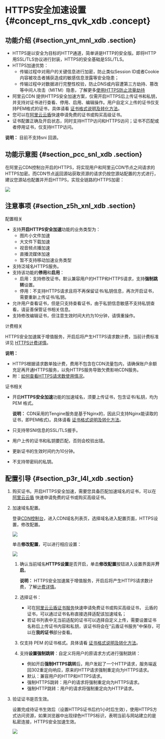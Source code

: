 # HTTPS安全加速设置 {#concept_rns_qvk_xdb .concept}

## 功能介绍 {#section_ynt_mnl_xdb .section}

-   HTTPS是以安全为目标的HTTP通道，简单讲是HTTP的安全版。即将HTTP用SSL/TLS协议进行封装，HTTPS的安全基础是SSL/TLS。
-   HTTPS加速优势：
    -   传输过程中对用户的关键信息进行加密，防止类似Session ID或者Cookie内容被攻击者捕获造成的敏感信息泄露等安全隐患；
    -   传输过程中对数据进行完整性校验，防止DNS或内容遭第三方劫持、篡改等中间人攻击（MITM）隐患，了解更多[使用HTTPS防止流量劫持](http://yq.aliyun.com/articles/2666)
-   阿里云CDN 提供HTTPS安全加速方案，仅需开启HTTPS后上传证书和私钥，并支持对证书进行查看、停用、启用、编辑操作。用户自定义上传的证书仅支持PEM格式的证书，具体请看 [证书格式说明及转化方法](cn.zh-CN/用户指南/增值服务/HTTPS安全加速/证书格式说明.md#)。
-   您可以在[阿里云云盾](https://yundun.console.aliyun.com)快速申请免费的证书或购买高级证书。
-   证书配置正确及开启状态，同时支持HTTP访问和HTTPS访问；证书不匹配或者停用证书，仅支持HTTP访问。

**说明：** 目前不支持sni 回源。

## 功能示意图 {#section_pcc_snl_xdb .section}

在阿里云CDN控制台开启的HTTPS，将实现用户和阿里云CDN节点之间请求的HTTPS加密。而CDN节点返回源站获取资源的请求仍按您源站配置的方式进行，建议您源站也配置并开启HTTPS，实现全链路的HTTPS加密：

![](http://static-aliyun-doc.oss-cn-hangzhou.aliyuncs.com/assets/img/5134/3698_zh-CN.png)

## 注意事项 {#section_z5h_xnl_xdb .section}

配置相关

-   支持**开启HTTPS安全加速**功能的业务类型为：
    -   图片小文件加速
    -   大文件下载加速
    -   视音频点播加速
    -   直播流媒体加速
    -   暂不支持移动加速业务类型
-   支持泛域名HTTPS服务。
-   支持该功能的**停用**和**启用**：
    -   启用：支持修改证书，默认兼容用户的HTTP和HTTPS请求，支持**强制跳转**设置。
    -   停用：不支持HTTPS请求且将不再保留证书/私钥信息，再次开启证书，需要重新上传证书/私钥。
-   允许用户查看证书，但是只支持查看证书，由于私钥信息敏感不支持私钥查看，请妥善保管证书相关信息。
-   支持修改编辑证书，但注意生效时间大约为10分钟，请慎重操作。

计费相关

HTTPS安全加速属于增值服务，开启后将产生HTTPS请求数计费，当前计费标准详见 [HTTPS计费详情](https://www.aliyun.com/price/product?spm=5176.doc27271.2.9.vAt4dL#/cdn/detail)。

**说明：** 

-   HTTPS根据请求数单独计费，费用不包含在CDN流量包内，请确保账户余额充足再开通HTTPS服务，以免HTTPS服务导致欠费影响CDN服务。
-   附：[如何查看HTTPS请求数使用情况](../cn.zh-CN/.md#)。

证书相关

-   开启**HTTPS安全加速**功能的加速域名，须要上传证书，包含证书/私钥，均为 PEM 格式。

    **说明：** CDN采用的Tengine服务是基于Nginx的，因此只支持Nginx能读取的证书，即PEM格式\)。具体请看 [证书格式说明及转化方法](cn.zh-CN/用户指南/增值服务/HTTPS安全加速/证书格式说明.md#)。

-   只支持带SNI信息的SSL/TLS握手。
-   用户上传的证书和私钥要匹配，否则会校验出错。
-   更新证书的生效时间约为10分钟。
-   不支持带密码的私钥。

## 配置引导 {#section_p3r_l4l_xdb .section}

1.  购买证书。开启HTTPS安全加速，需要您具备匹配加速域名的证书，可以在 [阿里云云盾](https://yundun.console.aliyun.com) 快速申请免费的证书或购买高级证书。
2.  加速域名配置。

    登录[CDN控制台](https://cdn.console.aliyun.com)，进入CDN域名列表页，选择域名进入配置页面，HTTPS设置，修改配置。

    ![](http://static-aliyun-doc.oss-cn-hangzhou.aliyuncs.com/assets/img/5134/3699_zh-CN.png)

    单击**修改配置**，可以进行相应设置：

    ![](http://static-aliyun-doc.oss-cn-hangzhou.aliyuncs.com/assets/img/5134/3700_zh-CN.png)

    1.  确认当前域名**HTTPS设置**是否开启，单击**修改配置**按钮进入设置界面并**开启**。

        **说明：** HTTPS安全加速属于增值服务，开启后将产生HTTPS请求数计费，了解[计费详情](https://cn.aliyun.com/price/product?spm=5176.8232292.0.0.tGqYZq#/cdn/detail)。

    2.  选择证书：
        -   可在[阿里云云盾证书服务](https://yundun.console.aliyun.com)快速申请免费证书或购买高级证书， 云盾的证书，可以通过证书名称直接选择适配该加速域名；
        -   若证书列表中无当前适配的证书可以选择自定义上传，需要设置证书名称后上传证书内容和私钥，该证书将会在“云盾证书服务”中保存，可以在**我的证书**部分查看。
    3.  仅支持 PEM 的证书格式。具体请看 [证书格式说明及转化方法](cn.zh-CN/用户指南/增值服务/HTTPS安全加速/证书格式说明.md#)。
    4.  支持**设置强制跳转**：自定义将用户的原请求方式进行强制跳转：
        -   例如开启**强制HTTPS跳转**后，用户发起了一个HTTP请求，服务端返回302重定向响应，原来的HTTP请求强制重定向为HTTPS请求。
        -   默认：兼容用户的HTTP和HTTPS请求。
        -   强制HTTPS跳转：用户的请求将强制重定向为HTTPS请求。
        -   强制HTTP跳转：用户的请求将强制重定向为HTTP请求。
3.  验证证书是否生效。

    设置完成待证书生效后（设置HTTPS证书后约1小时后生效），使用HTTPS方式访问资源，如果浏览器中出现绿色HTTPS标识，表明当前与网站建立的是私密连接，HTTPS安全加速生效。

    ![](http://static-aliyun-doc.oss-cn-hangzhou.aliyuncs.com/assets/img/5134/3701_zh-CN.png)


